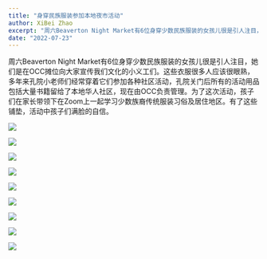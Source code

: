 ```yaml
---
title: "身穿民族服装参加本地夜市活动"
author: XiBei Zhao
excerpt: "周六Beaverton Night Market有6位身穿少数民族服装的女孩儿很是引人注目，她们是在OCC摊位向大家宣传我们文化的小义工们。这些衣服很多人应该很眼熟，多年来孔院小老师们经常穿着它们参加各种社区活动，孔院关门后所有的活动用品包括大量书籍留给了本地华人社区，现在由OCC负责管理。为了这次活动，孩子们在家长带领下在Zoom上一起学习少数族裔传统服装习俗及居住地区。有了这些铺垫，活动中孩子们满脸的自信。"
date: "2022-07-23"
---
```


周六Beaverton Night Market有6位身穿少数民族服装的女孩儿很是引人注目，她们是在OCC摊位向大家宣传我们文化的小义工们。这些衣服很多人应该很眼熟，多年来孔院小老师们经常穿着它们参加各种社区活动，孔院关门后所有的活动用品包括大量书籍留给了本地华人社区，现在由OCC负责管理。为了这次活动，孩子们在家长带领下在Zoom上一起学习少数族裔传统服装习俗及居住地区。有了这些铺垫，活动中孩子们满脸的自信。

![](https://res.cloudinary.com/dhngj18do/image/upload/f_auto,q_auto/v1/images/Wechat%20Image_20220724021216)

![](https://res.cloudinary.com/dhngj18do/image/upload/f_auto,q_auto/v1/images/Wechat%20Image_20220724021210)

![](https://res.cloudinary.com/dhngj18do/image/upload/f_auto,q_auto/v1/images/Wechat%20Image_20220724021205)

![](https://res.cloudinary.com/dhngj18do/image/upload/f_auto,q_auto/v1/images/Wechat%20Image_20220724021152)

![](https://res.cloudinary.com/dhngj18do/image/upload/f_auto,q_auto/v1/images/Wechat%20Image_20220724021146)

![](https://res.cloudinary.com/dhngj18do/image/upload/f_auto,q_auto/v1/images/Wechat%20Image_20220724021115)

![](https://res.cloudinary.com/dhngj18do/image/upload/f_auto,q_auto/v1/images/295740839_1733562133683013_6932698045946443022_n)

![](https://res.cloudinary.com/dhngj18do/image/upload/f_auto,q_auto/v1/images/295749095_1733562147016345_7536786407627821212_n)

![](https://res.cloudinary.com/dhngj18do/image/upload/f_auto,q_auto/v1/images/295929758_1733562090349684_7960340551719396760_n)
